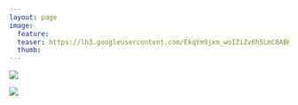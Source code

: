 ```yaml
---
layout: page
image:
  feature:
  teaser: https://lh3.googleusercontent.com/EkqYm9jxm_woIZiZv6h5LmC8ABK7oF5jycpwz6Jvp7Y=w245
  thumb:
---
```


![](https://lh3.googleusercontent.com/0SulWl_-44vGM_JgT0i_XkVHTx8oVodBnjLyPOzUBGc=w800)

![](https://lh3.googleusercontent.com/R4M9pMcNjiBVjEx_1hNEapedz82remLmYGrFtAI2fXA=w800)
